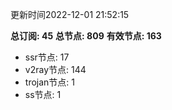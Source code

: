 更新时间2022-12-01 21:52:15

**总订阅: 45**
**总节点: 809**
**有效节点: 163**
- ssr节点: 17
- v2ray节点: 144
- trojan节点: 1
- ss节点: 1
